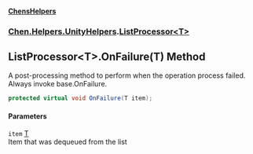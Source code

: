 
#### [ChensHelpers](index 'index')

### [Chen.Helpers.UnityHelpers](Chen_Helpers_UnityHelpers 'Chen.Helpers.UnityHelpers').[ListProcessor&lt;T&gt;](Chen_Helpers_UnityHelpers_ListProcessor_T_ 'Chen.Helpers.UnityHelpers.ListProcessor&lt;T&gt;')

## ListProcessor&lt;T&gt;.OnFailure(T) Method
A post-processing method to perform when the operation process failed. Always invoke base.OnFailure.  
```csharp
protected virtual void OnFailure(T item);
```

#### Parameters
<a name='Chen_Helpers_UnityHelpers_ListProcessor_T__OnFailure(T)_item'></a>
`item` [T](Chen_Helpers_UnityHelpers_ListProcessor_T_#Chen_Helpers_UnityHelpers_ListProcessor_T__T 'Chen.Helpers.UnityHelpers.ListProcessor&lt;T&gt;.T')  
Item that was dequeued from the list
  
